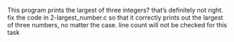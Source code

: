 This program prints the largest of three integers? that’s definitely not right. fix the code in 2-largest_number.c so that it correctly prints out the largest of three numbers, no matter the case. line count will not be checked for this task
